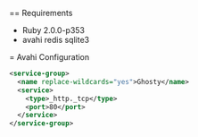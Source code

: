== Requirements

* Ruby 2.0.0-p353
* avahi redis sqlite3

= Avahi Configuration
```xml
<service-group>
  <name replace-wildcards="yes">Ghosty</name>
  <service>
    <type>_http._tcp</type>
    <port>80</port>
  </service>
</service-group>
```
